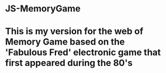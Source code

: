 # JS-MemoryGame

# This is my version for the web of Memory Game based on the 'Fabulous Fred' electronic game that first appeared during the 80's
